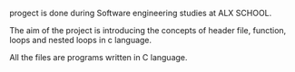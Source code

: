 progect is done during Software engineering studies at ALX SCHOOL.

The aim of the project is introducing the concepts of header file, function, loops and nested loops in c language.

All the files are programs written in C language.

